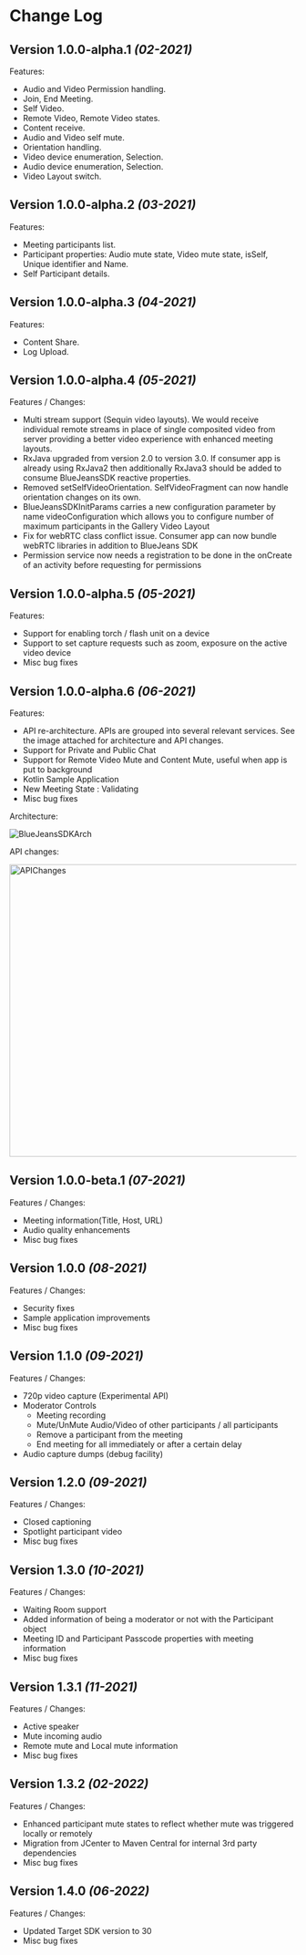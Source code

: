 Change Log
==========

Version 1.0.0-alpha.1 *(02-2021)*
---------------------------------
Features:
- Audio and Video Permission handling. 
- Join, End Meeting. 
- Self Video. 
- Remote Video, Remote Video states. 
- Content receive. 
- Audio and Video self mute. 
- Orientation handling. 
- Video device enumeration, Selection. 
- Audio device enumeration, Selection. 
- Video Layout switch.

Version 1.0.0-alpha.2 *(03-2021)*
---------------------------------
Features:
- Meeting participants list.
- Participant properties: Audio mute state, Video mute state, isSelf, Unique identifier and Name.
- Self Participant details.

Version 1.0.0-alpha.3 *(04-2021)*
---------------------------------
Features:
- Content Share.
- Log Upload.


Version 1.0.0-alpha.4 *(05-2021)*
---------------------------------
Features / Changes:

- Multi stream support (Sequin video layouts). We would receive individual remote streams in place of single composited video from server providing a better video experience with enhanced meeting layouts.
- RxJava upgraded from version 2.0 to version 3.0. If consumer app is already using RxJava2 then additionally RxJava3 should be added to consume BlueJeansSDK reactive properties.
- Removed setSelfVideoOrientation. SelfVideoFragment can now handle orientation changes on its own.
- BlueJeansSDKInitParams carries a new configuration parameter by name videoConfiguration which allows you to configure number of maximum participants in the Gallery Video Layout
- Fix for webRTC class conflict issue. Consumer app can now bundle webRTC libraries in addition to BlueJeans SDK
- Permission service now needs a registration to be done in the onCreate of an activity before requesting for permissions

Version 1.0.0-alpha.5 *(05-2021)*
---------------------------------
Features:

- Support for enabling torch / flash unit on a device
- Support to set capture requests such as zoom, exposure on the active video device
- Misc bug fixes


Version 1.0.0-alpha.6 *(06-2021)*
---------------------------------
Features:

- API re-architecture. APIs are grouped into several relevant services. See the image attached for architecture and API changes.
- Support for Private and Public Chat
- Support for Remote Video Mute and Content Mute, useful when app is put to background
- Kotlin Sample Application
- New Meeting State : Validating
- Misc bug fixes

Architecture:

![BlueJeansSDKArch](https://user-images.githubusercontent.com/23289872/123610017-cf63af80-d81d-11eb-998e-756ba4fdd6db.jpg)

API changes:

<img width="513" alt="APIChanges" src="https://user-images.githubusercontent.com/23289872/123609917-bc50df80-d81d-11eb-9442-1151c8760b3a.png">


Version 1.0.0-beta.1 *(07-2021)*
---------------------------------
Features / Changes:
- Meeting information(Title, Host, URL)
- Audio quality enhancements
- Misc bug fixes

Version 1.0.0 *(08-2021)*
---------------------------------
Features / Changes:
- Security fixes
- Sample application improvements
- Misc bug fixes

Version 1.1.0 *(09-2021)*
---------------------------------
Features / Changes:
- 720p video capture (Experimental API)
- Moderator Controls
	- Meeting recording
	- Mute/UnMute Audio/Video of other participants / all participants
	- Remove a participant from the meeting
	- End meeting for all immediately or after a certain delay
- Audio capture dumps (debug facility)

Version 1.2.0 *(09-2021)*
---------------------------------
Features / Changes:
- Closed captioning
- Spotlight participant video
- Misc bug fixes

Version 1.3.0 *(10-2021)*
---------------------------------
Features / Changes:
- Waiting Room support
- Added information of being a moderator or not with the Participant object
- Meeting ID and Participant Passcode properties with meeting information
- Misc bug fixes

Version 1.3.1 *(11-2021)*
---------------------------------
Features / Changes:
- Active speaker
- Mute incoming audio
- Remote mute and Local mute information
- Misc bug fixes

Version 1.3.2 *(02-2022)*
---------------------------------
Features / Changes:
- Enhanced participant mute states to reflect whether mute was triggered locally or remotely
- Migration from JCenter to Maven Central for internal 3rd party dependencies
- Misc bug fixes

Version 1.4.0 *(06-2022)*
---------------------------------
Features / Changes:
- Updated Target SDK version to 30
- Misc bug fixes

